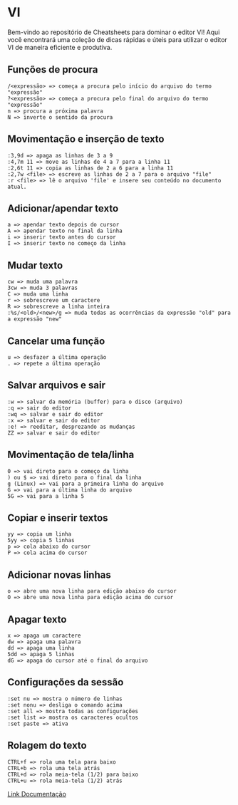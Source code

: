 # VI

Bem-vindo ao repositório de Cheatsheets para dominar o editor VI! Aqui você encontrará uma coleção de dicas rápidas e úteis para utilizar o editor VI de maneira eficiente e produtiva.

## Funções de procura

```
/<expressão> => começa a procura pelo início do arquivo do termo "expressão"
?<expressão> => começa a procura pelo final do arquivo do termo "expressão"
n => procura a próxima palavra
N => inverte o sentido da procura

```

## Movimentação e inserção de texto

```
:3,9d => apaga as linhas de 3 a 9
:4,7m 11 => move as linhas de 4 a 7 para a linha 11
:2,6t 11 => copia as linhas de 2 a 6 para a linha 11
:2,7w <file> => escreve as linhas de 2 a 7 para o arquivo "file"
:r <file> => lê o arquivo 'file' e insere seu conteúdo no documento atual.

```

## Adicionar/apendar texto

```
a => apendar texto depois do cursor
A => apendar texto no final da linha
i => inserir texto antes do cursor
I => inserir texto no começo da linha

```

## Mudar texto

```
cw => muda uma palavra
3cw => muda 3 palavras
C => muda uma linha
r => sobrescreve um caractere
R => sobrescreve a linha inteira
:%s/<old>/<new>/g => muda todas as ocorrências da expressão "old" para a expressão "new"

```

## Cancelar uma função

```
u => desfazer a última operação
. => repete a última operação

```

## Salvar arquivos e sair

```
:w => salvar da memória (buffer) para o disco (arquivo)
:q => sair do editor
:wq => salvar e sair do editor
:x => salvar e sair do editor
:e! => reeditar, desprezando as mudanças
ZZ => salvar e sair do editor

```

## Movimentação de tela/linha

```
0 => vai direto para o começo da linha
) ou $ => vai direto para o final da linha
g (Linux) => vai para a primeira linha do arquivo
G => vai para a última linha do arquivo
5G => vai para a linha 5

```

## Copiar e inserir textos

```
yy => copia um linha
5yy => copia 5 linhas
p => cola abaixo do cursor
P => cola acima do cursor

```

## Adicionar novas linhas

```
o => abre uma nova linha para edição abaixo do cursor
O => abre uma nova linha para edição acima do cursor

```

## Apagar texto

```
x => apaga um caractere
dw => apaga uma palavra
dd => apaga uma linha
5dd => apaga 5 linhas
dG => apaga do cursor até o final do arquivo

```

## Configurações da sessão

```
:set nu => mostra o número de linhas
:set nonu => desliga o comando acima
:set all => mostra todas as configurações
:set list => mostra os caracteres ocultos
:set paste => ativa

```

## Rolagem do texto

```
CTRL+f => rola uma tela para baixo
CTRL+b => rola uma tela atrás
CTRL+d => rola meia-tela (1/2) para baixo
CTRL+u => rola meia-tela (1/2) atrás

```

[Link Documentação](https://www.vim.org/docs.php)
